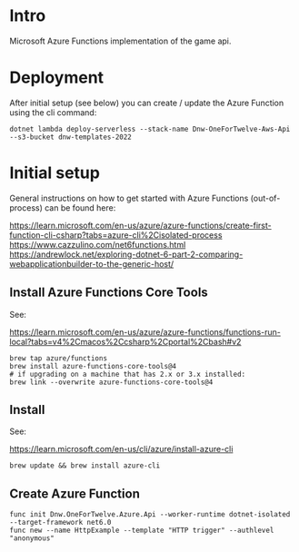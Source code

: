 # Intro

Microsoft Azure Functions implementation of the game api.

# Deployment

After initial setup (see below) you can create / update the Azure Function using the cli command:

```
dotnet lambda deploy-serverless --stack-name Dnw-OneForTwelve-Aws-Api --s3-bucket dnw-templates-2022
```

# Initial setup

General instructions on how to get started with Azure Functions (out-of-process) can be found here:  

https://learn.microsoft.com/en-us/azure/azure-functions/create-first-function-cli-csharp?tabs=azure-cli%2Cisolated-process
https://www.cazzulino.com/net6functions.html
https://andrewlock.net/exploring-dotnet-6-part-2-comparing-webapplicationbuilder-to-the-generic-host/

## Install Azure Functions Core Tools

See: 

https://learn.microsoft.com/en-us/azure/azure-functions/functions-run-local?tabs=v4%2Cmacos%2Ccsharp%2Cportal%2Cbash#v2

```
brew tap azure/functions
brew install azure-functions-core-tools@4
# if upgrading on a machine that has 2.x or 3.x installed:
brew link --overwrite azure-functions-core-tools@4
```

## Install 

See: 

https://learn.microsoft.com/en-us/cli/azure/install-azure-cli

```
brew update && brew install azure-cli
```

## Create Azure Function

```
func init Dnw.OneForTwelve.Azure.Api --worker-runtime dotnet-isolated --target-framework net6.0
func new --name HttpExample --template "HTTP trigger" --authlevel "anonymous"
```